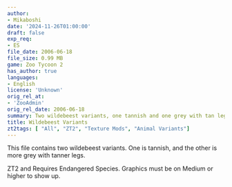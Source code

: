 ```yaml
---
author:
- Mikaboshi
date: '2024-11-26T01:00:00'
draft: false
exp_req:
- ES
file_date: 2006-06-18
file_size: 0.99 MB
game: Zoo Tycoon 2
has_author: true
languages:
- English
license: 'Unknown'
orig_rel_at:
- 'ZooAdmin'
orig_rel_date: 2006-06-18
summary: Two wildebeest variants, one tannish and one grey with tan legs.
title: Wildebeest Variants
zt2tags: [ "All", "ZT2", "Texture Mods", "Animal Variants"]
---
```

This file contains two wildebeest variants. One is tannish, and the other is more grey with tanner legs.

ZT2 and Requires Endangered Species.  Graphics must be on Medium or higher to show up.